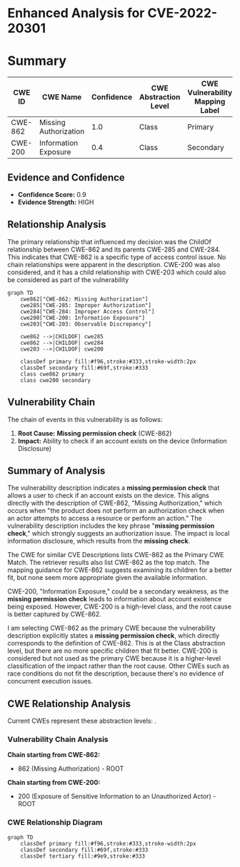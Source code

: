 # Enhanced Analysis for CVE-2022-20301

# Summary
| CWE ID | CWE Name | Confidence | CWE Abstraction Level | CWE Vulnerability Mapping Label | CWE-Vulnerability Mapping Notes |
|---|---|---|---|---|---|
| CWE-862 | Missing Authorization | 1.0 | Class | Primary | Allowed-with-Review |
| CWE-200 | Information Exposure | 0.4 | Class | Secondary | Discouraged |

## Evidence and Confidence

*   **Confidence Score:** 0.9
*   **Evidence Strength:** HIGH

## Relationship Analysis
The primary relationship that influenced my decision was the ChildOf relationship between CWE-862 and its parents CWE-285 and CWE-284. This indicates that CWE-862 is a specific type of access control issue. No chain relationships were apparent in the description. CWE-200 was also considered, and it has a child relationship with CWE-203 which could also be considered as part of the vulnerability

```mermaid
graph TD
    cwe862["CWE-862: Missing Authorization"]
    cwe285["CWE-285: Improper Authorization"]
    cwe284["CWE-284: Improper Access Control"]
    cwe200["CWE-200: Information Exposure"]
    cwe203["CWE-203: Observable Discrepancy"]
    
    cwe862 -->|CHILDOF| cwe285
    cwe862 -->|CHILDOF| cwe284
    cwe203 -->|CHILDOF| cwe200
    
    classDef primary fill:#f96,stroke:#333,stroke-width:2px
    classDef secondary fill:#69f,stroke:#333
    class cwe862 primary
    class cwe200 secondary
```

## Vulnerability Chain
The chain of events in this vulnerability is as follows:
  1. **Root Cause:** **Missing permission check** (CWE-862)
  2. **Impact:** Ability to check if an account exists on the device (Information Disclosure)

## Summary of Analysis
The vulnerability description indicates a **missing permission check** that allows a user to check if an account exists on the device. This aligns directly with the description of CWE-862, "Missing Authorization," which occurs when "the product does not perform an authorization check when an actor attempts to access a resource or perform an action."
The vulnerability description includes the key phrase "**missing permission check**," which strongly suggests an authorization issue. The impact is local information disclosure, which results from the **missing check**.

The CWE for similar CVE Descriptions lists CWE-862 as the Primary CWE Match. The retriever results also list CWE-862 as the top match. The mapping guidance for CWE-862 suggests examining its children for a better fit, but none seem more appropriate given the available information.

CWE-200, "Information Exposure," could be a secondary weakness, as the **missing permission check** leads to information about account existence being exposed. However, CWE-200 is a high-level class, and the root cause is better captured by CWE-862.

I am selecting CWE-862 as the primary CWE because the vulnerability description explicitly states a **missing permission check**, which directly corresponds to the definition of CWE-862. This is at the Class abstraction level, but there are no more specific children that fit better. CWE-200 is considered but not used as the primary CWE because it is a higher-level classification of the impact rather than the root cause. Other CWEs such as race conditions do not fit the description, because there's no evidence of concurrent execution issues.


## CWE Relationship Analysis

Current CWEs represent these abstraction levels: .


### Vulnerability Chain Analysis

**Chain starting from CWE-862:**
- 862 (Missing Authorization) - ROOT


**Chain starting from CWE-200:**
- 200 (Exposure of Sensitive Information to an Unauthorized Actor) - ROOT



### CWE Relationship Diagram

```mermaid
graph TD
    classDef primary fill:#f96,stroke:#333,stroke-width:2px
    classDef secondary fill:#69f,stroke:#333
    classDef tertiary fill:#9e9,stroke:#333
```